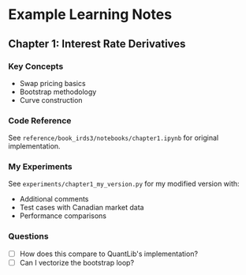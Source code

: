 # Example Learning Notes

## Chapter 1: Interest Rate Derivatives

### Key Concepts
- Swap pricing basics
- Bootstrap methodology
- Curve construction

### Code Reference
See `reference/book_irds3/notebooks/chapter1.ipynb` for original implementation.

### My Experiments
See `experiments/chapter1_my_version.py` for my modified version with:
- Additional comments
- Test cases with Canadian market data
- Performance comparisons

### Questions
- [ ] How does this compare to QuantLib's implementation?
- [ ] Can I vectorize the bootstrap loop?